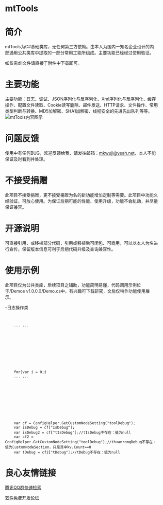 ﻿# mtTools

# 简介
mtTools为C#基础类库，无任何第三方依赖。由本人为国内一知名企业设计的内部通用公共类库中提取的一部分常用工能所组成。主要功能已经经过使用验证。

 如仅需dll文件请直接于附件中下载即可。 

# 主要功能
主要功能：日志、调试、JSON序列化与反序列化、Xml序列化与反序列化、缓存操作、配置文件读取、Cookie读写删除、邮件发送、HTTP请求、文件操作、常用类型判断与转换、MD5加解密、SHA1加解密、线程安全的先进先出队列等等。
![mtTools内容图示](https://gitee.com/uploads/images/2018/0525/073146_40043b2e_1683949.png "mtTools.png")

# 问题反馈
使用中有任何BUG，欢迎反馈给我，请发往邮箱：mkwuji@yeah.net，本人不能保证及时看到并处理。

# 不接受捐赠
此项目不接受捐赠，更不接受捐赠为名的新功能增加定制等需要。此项目中功能久经验证，可放心使用。为保证后期可能的性能、使用升级，功能不会乱动，并尽量保证兼容。

# 开源说明
可直接引用、或移植部分代码，引用或移植后可闭包、可商用，可以以本人为名进行宣传。保留版本信息可利于后期代码升级及查询兼容性。


# 使用示例
此项目仅为公共类库，后续项目之辅助，功能简明易懂，代码调用示例位于/Demos v1.0.0.0/Demo.cs中，有兴趣可下载研究，文后仅稍作功能使用展示。

-日志操作类
```
   
   
    ... ...
     
   
   
   
     
     
     
     
   

    for(var i = 0;i 
    ... ...
     
   
   
   
     
     
     
     
   

    var cf = ConfigHelper.GetCustomNodeSetting("toolDebug");
    var isDebug = cf["IsDebug"];
    var isDebug2 = cf["tIsDebug"];//tIsDebug不存在：值为null
    var cf2 = ConfigHelper.GetCustomNodeSetting("toolDebug");//thuanrongDebug不存在：值为CustomNodeSection，只是其中kv.Count==0
    var tDebug = cf2["tDebug"];//tDebug不存在：值为null
```


 # 良心友情链接

[腾讯QQ群快速检索](http://u.720life.cn/s/8cf73f7c)

[软件免费开发论坛](http://u.720life.cn/s/bbb01dc0)